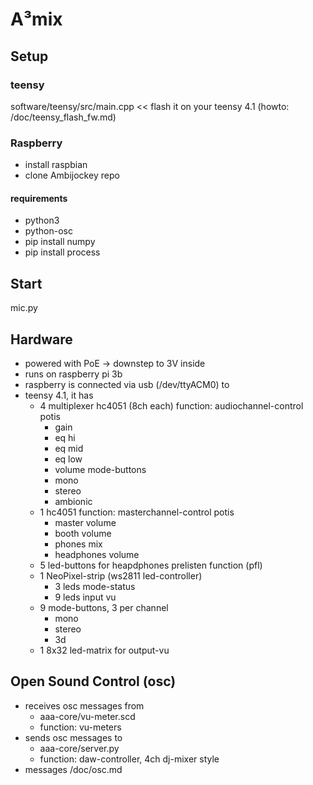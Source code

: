 # A³mix
## Setup
### teensy
software/teensy/src/main.cpp << flash it on your teensy 4.1 (howto: /doc/teensy_flash_fw.md)

### Raspberry
- install raspbian
- clone Ambijockey repo

#### requirements
- python3
- python-osc
- pip install numpy
- pip install process

## Start
mic.py

## Hardware
- powered with PoE -> downstep to 3V inside
- runs on raspberry pi 3b
- raspberry is connected via usb (/dev/ttyACM0) to
- teensy 4.1, it has
    - 4 multiplexer hc4051 (8ch each)
        function: audiochannel-control
        potis
        - gain 
        - eq hi
        - eq mid
        - eq low
        - volume
        mode-buttons
        - mono
        - stereo
        - ambionic
    - 1 hc4051
        function: masterchannel-control
        potis
        - master volume
        - booth volume
        - phones mix
        - headphones volume
    - 5 led-buttons for heapdphones prelisten function (pfl)
    - 1 NeoPixel-strip (ws2811 led-controller)
        - 3 leds mode-status
        - 9 leds input vu
    - 9 mode-buttons, 3 per channel
        - mono
        - stereo
        - 3d
    - 1 8x32 led-matrix for output-vu

## Open Sound Control (osc)
- receives osc messages from 
	- aaa-core/vu-meter.scd 
    - function: vu-meters
- sends osc messages to 
    - aaa-core/server.py
    - function: daw-controller, 4ch dj-mixer style
- messages /doc/osc.md